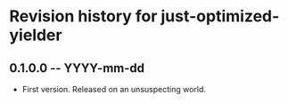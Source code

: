 # Revision history for just-optimized-yielder

## 0.1.0.0 -- YYYY-mm-dd

* First version. Released on an unsuspecting world.
